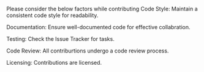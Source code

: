 Please consider the below factors while contributing
Code Style:
Maintain a consistent code style for readability.

Documentation:
Ensure well-documented code for effective collabration.

Testing:
Check the Issue Tracker for tasks.

Code Review:
All contriburtions undergo a code review process.

Licensing:
Contributions are licensed.
